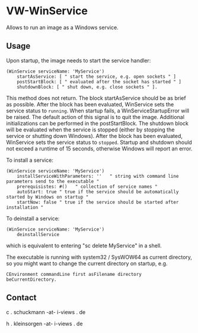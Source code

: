 # VW-WinService
Allows to run an image as a Windows service. 

## Usage
Upon startup, the image needs to start the service handler:
```
(WinService serviceName: 'MyService')
    startAsService: [ " start the service, e.g. open sockets " ]
    postStartBlock: [ " evaluated after the socket has started " ]
    shutdownBlock: [ " shut down, e.g. close sockets " ].
```
This method does not return. 
The block startAsService should be as brief as possible. After the block has been evaluated, WinService sets the service status to `running`. 
When startup fails, a WinServiceStartupError will be raised. The default action of this signal is to quit the image.
Additional initializations can be performed in the postStartBlock.
The shutdown block will be evaluated when the service is stopped (either by stopping the service or shutting down Windows). After the block has been evaluated, WinService sets the service status to `stopped`. 
Startup and shutdown should not exceed a runtime of 15 seconds, otherwise Windows will report an error.

To install a service:
```
(WinService serviceName: 'MyService')
    installServiceWithParameters: ''   " string with command line parameters send to the executable " 
    prerequisistes: #()   " collection of service names " 
    autoStart: true " true if the service should be automatically started by Windows on startup " 
    startNow: false " true if the service should be started after installation " 
```
To deinstall a service:
```
(WinService serviceName: 'MyService')
    deinstallService
```
which is equivalent to entering "sc delete MyService" in a shell.

The executable is running with system32 / SysWOW64 as current directory, 
so you might want to change the current directory on startup, e.g.
```
CEnvironment commandLine first asFilename directory beCurrentDirectory.
```

## Contact

c . schuckmann -at- i-views . de

h . kleinsorgen -at- i-views . de
